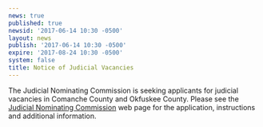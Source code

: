 ```yaml
---
news: true
published: true
newsid: '2017-06-14 10:30 -0500'
layout: news
publish: '2017-06-14 10:30 -0500'
expire: '2017-08-24 10:30 -0500'
system: false
title: Notice of Judicial Vacancies
---
```

The Judicial Nominating Commission is seeking applicants for judicial vacancies in Comanche County and Okfuskee County.  Please see the <a href="http://www.oscn.net/jnc/about" target="_blank">Judicial Nominating Commission</a> web page for the application, instructions and additional information.
